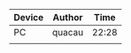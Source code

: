 | Device | Author | Time  |
| ------ | ------ | ----- |
| PC     | quacau | 22:28 |
|        |        |       |
